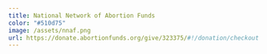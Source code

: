 ```yaml
---
title: National Network of Abortion Funds
color: "#510d75"
image: /assets/nnaf.png
url: https://donate.abortionfunds.org/give/323375/#!/donation/checkout
---
```

